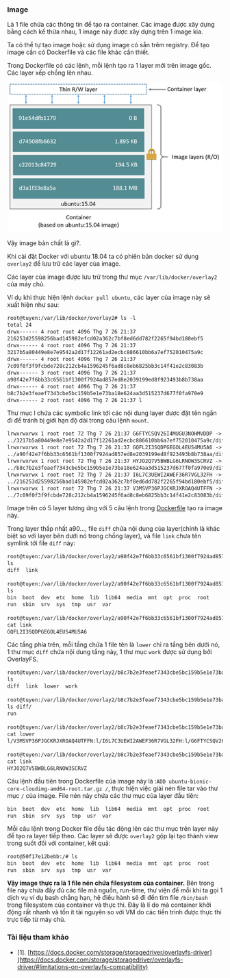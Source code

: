 ### Image

Là 1 file chứa các thông tin để tạo ra container. Các image được xây dựng bằng cách kế thừa nhau, 1 image này được xây dựng trên 1 image kia.

Ta có thể tự tạo image hoặc sử dụng image có sẵn trêm registry. Để tạo image cần có Dockerfile và các file khác cần thiết.

Trong Dockerfile có các lệnh, mỗi lệnh tạo ra 1 layer mới trên image gốc. Các layer xếp chồng lên nhau.

![](../img/image-layer.jpg)

Vậy image bản chất là gì?.

Khi cài đặt Docker với ubuntu 18.04 ta có phiên bản docker sử dụng ```overlay2``` để lưu trữ các layer của image.

Các layer của image được lưu trữ trong thư mục ```/var/lib/docker/overlay2``` của máy chủ.

Ví dụ khi thực hiện lệnh ```docker pull ubuntu```, các layer của image này sẽ xuất hiện như sau:

```
root@tuyen:/var/lib/docker/overlay2# ls -l
total 24
drwx------ 4 root root 4096 Thg 7 26 21:37 216253d25598256bad145982efcd02a362c7bf8ed6dd782f2265f94bd180ebf5
drwx------ 4 root root 4096 Thg 7 26 21:37 3217b5a80449e8e7e9542a2d17f12261ad2ecbc886610bb6a7ef752010475a9c
drwx------ 4 root root 4096 Thg 7 26 21:37 7c09f0f3f9fcbde728c212cb4a1596245f6ad8c8eb6825bb3c14f41e2c83083b
drwx------ 3 root root 4096 Thg 7 26 21:37 a90f42e7f6bb33c6561bf1300f7924ad857ed8e2039199ed8f923493b8b738aa
drwx------ 4 root root 4096 Thg 7 26 21:37 b8c7b2e3feaef7343cbe5bc159b5e1e73ba18e624aa3d515237d677f0fa970e9
drwx------ 2 root root 4096 Thg 7 26 21:37 l
```

Thư mục l chứa các symbolic link tới các nội dung layer được đặt tên ngắn đi để tránh bị giới hạn độ dài trong câu lệnh ```mount```.

```
lrwxrwxrwx 1 root root 72 Thg 7 26 21:37 G6FTYCSQV26I4MUGU3NOHMVDDP -> ../3217b5a80449e8e7e9542a2d17f12261ad2ecbc886610bb6a7ef752010475a9c/diff
lrwxrwxrwx 1 root root 72 Thg 7 26 21:37 GQFL2I3SQDPGEGOL4EUS4MU5A6 -> ../a90f42e7f6bb33c6561bf1300f7924ad857ed8e2039199ed8f923493b8b738aa/diff
lrwxrwxrwx 1 root root 72 Thg 7 26 21:37 HYJO2Q7V5BWBLG6LRNOW3SCRVZ -> ../b8c7b2e3feaef7343cbe5bc159b5e1e73ba18e624aa3d515237d677f0fa970e9/diff
lrwxrwxrwx 1 root root 72 Thg 7 26 21:37 I6L7C3UEWI2AWEF36R7VGL32FH -> ../216253d25598256bad145982efcd02a362c7bf8ed6dd782f2265f94bd180ebf5/diff
lrwxrwxrwx 1 root root 72 Thg 7 26 21:37 V3MSVP36PJGCKRJXROAQ4UTFFN -> ../7c09f0f3f9fcbde728c212cb4a1596245f6ad8c8eb6825bb3c14f41e2c83083b/diff
```

Image trên có 5 layer tương ứng với 5 câu lệnh trong [Dockerfile](https://github.com/tianon/docker-brew-ubuntu-core/blob/427069746055e4cdeca1d2d34c93d756beb07f84/bionic/Dockerfile) tạo ra image này.

Trong layer thấp nhất a90..., file ```diff``` chứa nội dung của layer(chính là khác biệt so với layer bên dưới nó trong chồng layer), và file ```link``` chưa tên symlink tới file ```diff``` này:

```
root@tuyen:/var/lib/docker/overlay2/a90f42e7f6bb33c6561bf1300f7924ad857ed8e2039199ed8f923493b8b738aa# ls
diff  link

root@tuyen:/var/lib/docker/overlay2/a90f42e7f6bb33c6561bf1300f7924ad857ed8e2039199ed8f923493b8b738aa/diff# ls
bin  boot  dev  etc  home  lib  lib64  media  mnt  opt  proc  root  run  sbin  srv  sys  tmp  usr  var

root@tuyen:/var/lib/docker/overlay2/a90f42e7f6bb33c6561bf1300f7924ad857ed8e2039199ed8f923493b8b738aa# cat link 
GQFL2I3SQDPGEGOL4EUS4MU5A6
```


Các tầng phía trên, mỗi tầng chứa 1 file tên là ```lower``` chỉ ra tầng bên dưới nó, 1 thư mục ```diff``` chứa nội dung tầng này, 1 thư mục ```work``` được sử dụng bởi OverlayFS.


```
root@tuyen:/var/lib/docker/overlay2/b8c7b2e3feaef7343cbe5bc159b5e1e73ba18e624aa3d515237d677f0fa970e9# ls
diff  link  lower  work

root@tuyen:/var/lib/docker/overlay2/b8c7b2e3feaef7343cbe5bc159b5e1e73ba18e624aa3d515237d677f0fa970e9# ls diff/
run

root@tuyen:/var/lib/docker/overlay2/b8c7b2e3feaef7343cbe5bc159b5e1e73ba18e624aa3d515237d677f0fa970e9# cat lower 
l/V3MSVP36PJGCKRJXROAQ4UTFFN:l/I6L7C3UEWI2AWEF36R7VGL32FH:l/G6FTYCSQV26I4MUGU3NOHMVDDP:l/GQFL2I3SQDPGEGOL4EUS4MU5A6

root@tuyen:/var/lib/docker/overlay2/b8c7b2e3feaef7343cbe5bc159b5e1e73ba18e624aa3d515237d677f0fa970e9# cat link 
HYJO2Q7V5BWBLG6LRNOW3SCRVZ
``` 

Câu lệnh đầu tiên trong Dockerfile của image này là :```ADD ubuntu-bionic-core-cloudimg-amd64-root.tar.gz /```, thực hiện việc giải nén file tar vào thư mục ```/``` của image. File nén này chứa các thư mục của layer đầu tiên:

```
bin  boot  dev  etc  home  lib  lib64  media  mnt  opt  proc  root  run  sbin  srv  sys  tmp  usr  var
```

Mỗi câu lệnh trong Docker file đều tác động lên các thư mục trên layer này để tạo ra layer tiếp theo. Các layer sẽ được ```overlay2``` gộp lại tạo thành view trong suốt đối với container, kết quả:

```
root@50f17e12bebb:/# ls
bin  boot  dev  etc  home  lib  lib64  media  mnt  opt  proc  root  run  sbin  srv  sys  tmp  usr  var
```

<b>Vậy image thực ra là 1 file nén chứa filesystem của container.</b> Bên trong file này chứa đầy đủ các file mã nguồn, run-time, thư viện để mỗi khi ta gọi 1 dịch vụ ví dụ bash chẳng hạn, hệ điều hành sẽ đi đến tìm file ```/bin/bash``` trong filesystem của container và thực thi. Đây là lí do mà container khởi động rất nhanh và tốn ít tài nguyên so với VM do các tiến trình được thực thi trực tiếp từ máy chủ.

### Tài liệu tham khảo

- [1]. [https://docs.docker.com/storage/storagedriver/overlayfs-driver](https://docs.docker.com/storage/storagedriver/overlayfs-driver/#limitations-on-overlayfs-compatibility)
